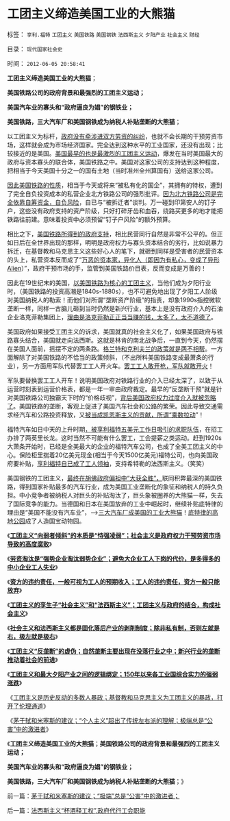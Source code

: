 # 工团主义缔造美国工业的大熊猫

标签： `享利.福特` `工团主义` `美国铁路` `美国钢铁` `法西斯主义` `夕阳产业` `社会主义` `财经` 

目录： `现代国家社会史`

时间： `2012-06-05 20:58:41`

**工团主义缔造美国工业的大熊猫**；

**美国铁路公司的政府背景和最强烈的工团主义运动；**

**美国汽车业的寡头和“政府逼良为娼”的钢铁业；**

**美国铁路，三大汽车厂和美国钢铁成为纳税人补贴垄断的大熊猫**；

以工团主义为标杆，[政府没有牵涉进双方劳资的纠纷](../../../2012/6/3/工团主义的孪生子“社会主义”和“法西斯主义”.md)，也就不会长期的干预劳资市场，这样就会成为市场经济国家。完全达到这种水平的工业国家，还没有出现；比较接近的是美国。[美国最早的也是最激烈的工团主义运动](../../../2011/7/1/美国劳工运动的主流是折腾；资本家是妥协的专家.md)，爆发在当时美国最大的政府与资本寡头的联合体，美国铁路之中。美国对这家公司的支持达到这种程度，把相当于今天美国十分之一的国有土地（当时准州全州算国有）送给这家公司。

[因此美国铁路的性质](../../../2011/10/6/美国早期官助民办工业和垄断企业的出现.md)，相当于今天或将来“被私有化的国企”，其拥有的特权，遭到了完全自负投资成本的私营企业北方铁路公司的强烈批评。[因为北方铁路公司是完全依靠自筹资金，自负风险](../../../2011/10/6/南北战争到两次世界大战的各国综合国力的内在规律.md)，自已与“被拆迁者”谈判。万一碰到印第安人的钉子户，这些没有政府支持的资产阶级，只好打碎牙齿和血吞，绕路买更多的地才能把铁路往前建。意味着投资中必须预留“钉子户风险”的额外预算。

相比之下，[美国铁路所得到的政府支持](../../../2011/3/16/美国犯过了中国大部分错误.md)，相比民营同行自然是非常不公平的。但正如日后在全世界出现的那样，明明是政府权力与寡头资本结合的劣行，比如说暴力拆迁，在基督教和马克思主义这些好心人的笔下，就砸到同样是受害者的民营资本的头上，私营资本反而成了“[万恶的资本家，异化人（即因为有私心，变成了异形Alien](../../../2011/2/23/哲学制造沟通障碍，哲学制造冲突.md)）”，政府干预市场的手，监管到美国铁路价目表，反而变成是万善的！

因此在19世纪末的美国，[以美国铁路为核心的工团主义](../../../2011/7/4/反托拉斯法是恶法＝（工会托拉斯Vs企业托拉斯）.md)，当他们成为夕阳行业时，（美国铁路的投资高潮是1840s-1880s），也不可避免地出现了夕阳工人阶级对美国纳税人的勒索！而他们对所谓“垄断资产阶级”的指责，却象1990s指控微软垄断一样，同样一古脑儿砸到当时仍然是新兴行业，基本上是没有政府介入的石油企业洛克菲勒集团上，[理由是洛克菲勒正正当当赚的钱，太多了，太不道德了](../../../2012/1/7/洛克菲勒垄断和四代大富豪的共同成因.md)。

美国政府如果接受工团主义的诉求，美国就真的社会主义化了，如果美国政府与铁路寡头结合，美国就走向法西斯。这就是林肯的南北战争后，一直到今天，仍然摆在美国人面前，摇摆不定的两条路。[格兰特和克利夫兰的政策就是两不相帮](../../../2011/7/10/工团主义造就行政垄断寡头.md)。一方面解除了对美国铁路的不恰当的政策倾斜，（不出所料美国铁路变成最萧条的行业），另一方面用军队代替罢工工人开火车。[罢工工人敢开枪，军队就敢开火](../../../2011/7/5/工业时代残存的小农意识与黑社会很难区分.md)！

军队要替换罢工工人开车！说明美国政府对铁路行业的介入已经太深了，以致于从运营时刻表到运营价格表，都是一年一审由政府裁定。最早的“反垄断干预”就是针对美国铁路公司独霸天下时的“价格歧视”，[背后美国政府权力过度介入就被忽略了](../../../2010/11/2/“垄断是否合理”与“是否应干预垄断”.md)。美国铁路的垄断，客观上促进了美国汽车社会和公路的繁荣。因此导致交通需求经汽车和公路投资释放，又[被当成凯恩斯主义的贡献，所谓“乘数拉动](../../../2011/6/7/凯恩斯乘数模型源于银行储备金备数模型.md)”！

福特汽车如日中天的上升时期[，被享利福特五美元工作日吸引的求职队伍](../../../2008/7/20/为什么中产者为主的社会很稳定.md)，在招工办排了两英里长龙。这时当然不可能有什么罢工，工会提薪之类运动。赶到1920s大萧条开始时，已经是全美最大的企业的福特汽车公司，也成了全美工团主义的中心。保险柜里揣着20亿美元现金(相当于今天1500亿美元)福特公司，也向美国政府要补贴，[享利福特自已成了工人领袖](../../../2011/10/17/占领大企业，占领福利局，占领华尔街.md)，支持希特勒的法西斯主义。（笑笑）

美国钢铁的工团主义，[最终在胡佛政府偏袒中“大获全胜”，](../../../2011/3/16/美国大萧条的五条成因.md)联同积弊最深的美国铁路，得到国家补贴最多的汽车行业，成为美国工业垄断化的象征和纳税人的持久负担。中小竞争者被纳税人对巨头的补贴淘汰了，巨头象被圈养的大熊猫一样，失去了国际竞争的能力。当德国和日本在美国放弃的工业中崛起时，继续补贴底特律的理由是“美国不能没有汽车业”，——>[三大汽车厂成美国的工业大熊猫](../../../2010/1/27/为什么计划经济总是保护了落后产业.md)！[底特律的高地公园](../../../2010/1/27/为什么计划经济总是保护了落后产业.md)成了人造国宝动物园。

《[**工团主义“向弱者倾斜”的本质是“恃强凌弱”；社会主义是政府权力干预劳资市场导致的高度腐败**](../../../2012/6/2/高三老师的自杀看工团主义的高度腐败.md)》

《[**劳资淘汰是“强势企业淘汰弱势企业”；避免大企业工人下岗的代价，是多得多的中小企业工人失业**](../../../2012/6/3/工团主义是垄断企业对中小企业的“阶级斗争”.md)》

《[**资方的违约责任，一般可视为工人的预期收入；工人的违约责任，资方一般只能放弃**](../../../2012/6/3/资本家是劳资博弈中的弱势群体.md)》

《[**工团主义的孪生子“社会主义”和“法西斯主义”；工团主义与政府的结合，构成社会主义**](../../../2012/6/3/工团主义的孪生子“社会主义”和“法西斯主义”.md)》

《[**社会主义和法西斯主义都是固化落后产业的剥削制度；除非私有制，否则左就是右，极左就是极右**](../../../2012/6/3/社会主义的“产权人缺失”和法西斯主义.md)》

《[**工团主义“反垄断”的虚伪；自然垄断主要出现在没落行业之中；新兴行业的垄断推动着社会的前进**](../../../2012/6/4/工团主义“反垄断”的虚伪.md)》

《[**工团主义和最大夕阳产业之间的逻辑绑定；150年以来各工业国综合实力的强弱涨跌**](../../../2012/6/4/法西斯主义在德意日轴心国的合理性.md)》

《[工团主义是历史反动的多数人暴政；基督教和马克思主义为工团主义的暴政，打开了伦理通道](../../../2012/6/4/工团主义是历史反动的多数人暴政.md)》

《[茅于轼和米塞斯的建议；“个人主义”超出了传统左右派的理解；极端总是“公害”中的激进者](../../../2012/6/5/茅于轼和米塞斯的建议；“极端”总是“公害”中的激进者；.md)》

《**工团主义缔造美国工业的大熊猫**；**美国铁路公司的政府背景和最强烈的工团主义运动；**

**美国汽车业的寡头和“政府逼良为娼”的钢铁业；**

**美国铁路，三大汽车厂和美国钢铁成为纳税人补贴垄断的大熊猫**；》



前一篇：[茅于轼和米塞斯的建议；“极端”总是“公害”中的激进者；](../../../2012/6/5/茅于轼和米塞斯的建议；“极端”总是“公害”中的激进者；.md)

后一篇：[法西斯主义“杯酒释工权”,政府代行工会职能](../../../2012/6/5/法西斯主义“杯酒释工权”,政府代行工会职能.md)